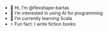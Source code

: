- 👋 Hi, I’m @flexshape-bartas
- 👀 I’m interested in using AI for programming
- 🌱 I’m currently learning Scala
- ⚡ Fun fact: I write fiction books
